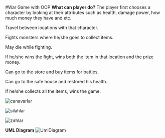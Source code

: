 #War Game with OOP
**What can player do?**
The player first chooses a character by looking at their attributes such as health, damage power, how much money they have and etc.

Travel between locations with that character.

Fights monsters where he/she goes to collect items.

May die while fighting.

If he/she wins the fight, wins both the item in that location and the prize money.

Can go to the store and buy items for battles.

Can go to the safe house and restored his health.

If he/she collects all the items, wins the game.

![canavarlar](https://user-images.githubusercontent.com/56605130/233402441-9c7e7708-fcbf-4269-8e62-c86e6595bec6.png)

![silahlar](https://user-images.githubusercontent.com/56605130/233402480-dccc3864-80a7-4370-be1f-6898d2d4ce62.png)

![zırhlar](https://user-images.githubusercontent.com/56605130/233402535-3ae596b9-b0c3-43dc-bc1d-29db770d14e2.png)

**UML Diagram**
![UmlDiagram](https://user-images.githubusercontent.com/56605130/233402653-85edeed3-e2c3-4914-9767-c71355976268.png)
